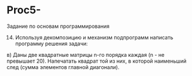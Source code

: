 # Proc5-
Задание по основам программирования

14) Используя декомпозицию и механизм подпрограмм написать программу решения задачи:

 в) Даны две квадратные матрицы n-го порядка каждая (n - не превышает 20). Напечатать квадрат той из них, в которой наименьший след (сумма элементов главной диагонали).
